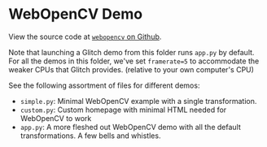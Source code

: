 # WebOpenCV Demo

View the source code at [`webopencv` on Github](https://github.com/alvinwan/webopencv/tree/main/demo).

Note that launching a Glitch demo from this folder runs `app.py` by default. For all the demos in this
folder, we've set `framerate=5` to accommodate the weaker CPUs that Glitch provides. (relative to your
own computer's CPU)

See the following assortment of files for different demos:

- `simple.py`: Minimal WebOpenCV example with a single transformation.
- `custom.py`: Custom homepage with minimal HTML needed for WebOpenCV to work
- `app.py`: A more fleshed out WebOpenCV demo with all the default transformations. A few bells and whistles.